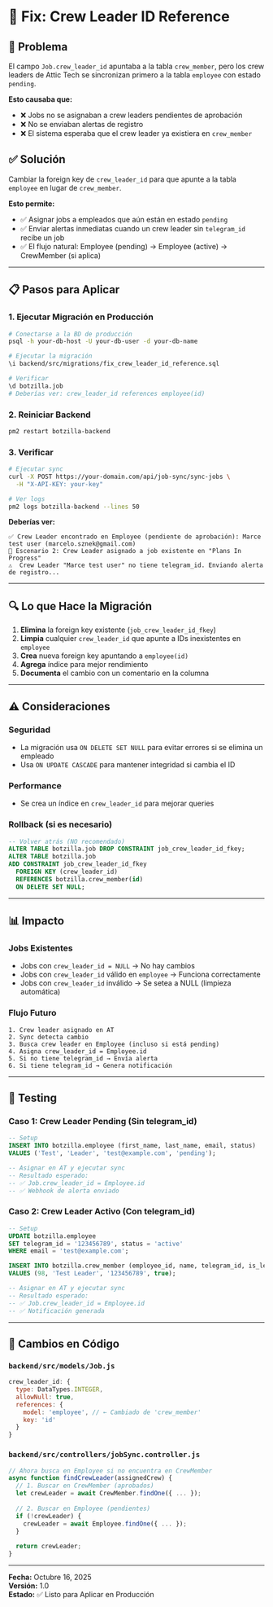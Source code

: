 # 🔧 Fix: Crew Leader ID Reference

## 🎯 Problema

El campo `Job.crew_leader_id` apuntaba a la tabla `crew_member`, pero los crew leaders de Attic Tech se sincronizan primero a la tabla `employee` con estado `pending`.

**Esto causaba que:**
- ❌ Jobs no se asignaban a crew leaders pendientes de aprobación
- ❌ No se enviaban alertas de registro
- ❌ El sistema esperaba que el crew leader ya existiera en `crew_member`

## ✅ Solución

Cambiar la foreign key de `crew_leader_id` para que apunte a la tabla `employee` en lugar de `crew_member`.

**Esto permite:**
- ✅ Asignar jobs a empleados que aún están en estado `pending`
- ✅ Enviar alertas inmediatas cuando un crew leader sin `telegram_id` recibe un job
- ✅ El flujo natural: Employee (pending) → Employee (active) → CrewMember (si aplica)

---

## 📋 Pasos para Aplicar

### 1. **Ejecutar Migración en Producción**

```bash
# Conectarse a la BD de producción
psql -h your-db-host -U your-db-user -d your-db-name

# Ejecutar la migración
\i backend/src/migrations/fix_crew_leader_id_reference.sql

# Verificar
\d botzilla.job
# Deberías ver: crew_leader_id references employee(id)
```

### 2. **Reiniciar Backend**

```bash
pm2 restart botzilla-backend
```

### 3. **Verificar**

```bash
# Ejecutar sync
curl -X POST https://your-domain.com/api/job-sync/sync-jobs \
  -H "X-API-KEY: your-key"

# Ver logs
pm2 logs botzilla-backend --lines 50
```

**Deberías ver:**
```
✅ Crew Leader encontrado en Employee (pendiente de aprobación): Marce test user (marcelo.sznek@gmail.com)
🔔 Escenario 2: Crew Leader asignado a job existente en "Plans In Progress"
⚠️  Crew Leader "Marce test user" no tiene telegram_id. Enviando alerta de registro...
```

---

## 🔍 Lo que Hace la Migración

1. **Elimina** la foreign key existente (`job_crew_leader_id_fkey`)
2. **Limpia** cualquier `crew_leader_id` que apunte a IDs inexistentes en `employee`
3. **Crea** nueva foreign key apuntando a `employee(id)`
4. **Agrega** índice para mejor rendimiento
5. **Documenta** el cambio con un comentario en la columna

---

## ⚠️ Consideraciones

### Seguridad
- La migración usa `ON DELETE SET NULL` para evitar errores si se elimina un empleado
- Usa `ON UPDATE CASCADE` para mantener integridad si cambia el ID

### Performance
- Se crea un índice en `crew_leader_id` para mejorar queries

### Rollback (si es necesario)
```sql
-- Volver atrás (NO recomendado)
ALTER TABLE botzilla.job DROP CONSTRAINT job_crew_leader_id_fkey;
ALTER TABLE botzilla.job
ADD CONSTRAINT job_crew_leader_id_fkey
  FOREIGN KEY (crew_leader_id)
  REFERENCES botzilla.crew_member(id)
  ON DELETE SET NULL;
```

---

## 📊 Impacto

### Jobs Existentes
- Jobs con `crew_leader_id = NULL` → No hay cambios
- Jobs con `crew_leader_id` válido en `employee` → Funciona correctamente
- Jobs con `crew_leader_id` inválido → Se setea a NULL (limpieza automática)

### Flujo Futuro
```
1. Crew leader asignado en AT
2. Sync detecta cambio
3. Busca crew leader en Employee (incluso si está pending)
4. Asigna crew_leader_id = Employee.id
5. Si no tiene telegram_id → Envía alerta
6. Si tiene telegram_id → Genera notificación
```

---

## 🧪 Testing

### Caso 1: Crew Leader Pending (Sin telegram_id)
```sql
-- Setup
INSERT INTO botzilla.employee (first_name, last_name, email, status)
VALUES ('Test', 'Leader', 'test@example.com', 'pending');

-- Asignar en AT y ejecutar sync
-- Resultado esperado:
-- ✅ Job.crew_leader_id = Employee.id
-- ✅ Webhook de alerta enviado
```

### Caso 2: Crew Leader Activo (Con telegram_id)
```sql
-- Setup
UPDATE botzilla.employee
SET telegram_id = '123456789', status = 'active'
WHERE email = 'test@example.com';

INSERT INTO botzilla.crew_member (employee_id, name, telegram_id, is_leader)
VALUES (98, 'Test Leader', '123456789', true);

-- Asignar en AT y ejecutar sync
-- Resultado esperado:
-- ✅ Job.crew_leader_id = Employee.id
-- ✅ Notificación generada
```

---

## 📝 Cambios en Código

### `backend/src/models/Job.js`
```javascript
crew_leader_id: {
  type: DataTypes.INTEGER,
  allowNull: true,
  references: {
    model: 'employee', // ← Cambiado de 'crew_member'
    key: 'id'
  }
}
```

### `backend/src/controllers/jobSync.controller.js`
```javascript
// Ahora busca en Employee si no encuentra en CrewMember
async function findCrewLeader(assignedCrew) {
  // 1. Buscar en CrewMember (aprobados)
  let crewLeader = await CrewMember.findOne({ ... });
  
  // 2. Buscar en Employee (pendientes)
  if (!crewLeader) {
    crewLeader = await Employee.findOne({ ... });
  }
  
  return crewLeader;
}
```

---

**Fecha:** Octubre 16, 2025  
**Versión:** 1.0  
**Estado:** ✅ Listo para Aplicar en Producción


